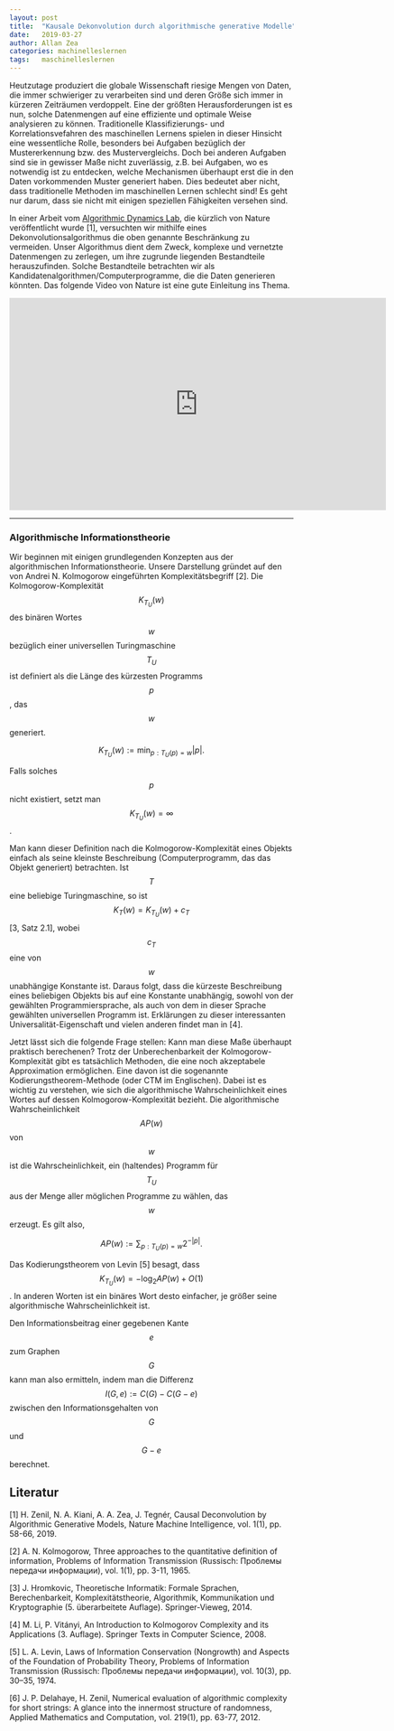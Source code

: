 ```yaml
---
layout: post
title:  "Kausale Dekonvolution durch algorithmische generative Modelle"
date:   2019-03-27
author: Allan Zea
categories: machinelleslernen
tags:	maschinelleslernen
---
```


Heutzutage produziert die globale Wissenschaft riesige Mengen von Daten, die immer schwieriger zu verarbeiten sind und deren Größe sich immer in kürzeren Zeiträumen verdoppelt. Eine der größten Herausforderungen ist es nun, solche Datenmengen auf eine effiziente und optimale Weise analysieren zu können. Traditionelle Klassifizierungs- und Korrelationsvefahren des maschinellen Lernens spielen in dieser Hinsicht eine wessentliche Rolle, besonders bei Aufgaben bezüglich der Mustererkennung bzw. des Mustervergleichs. Doch bei anderen Aufgaben sind sie in gewisser Maße nicht zuverlässig, z.B. bei Aufgaben, wo es notwendig ist zu entdecken, welche Mechanismen überhaupt erst die in den Daten vorkommenden Muster generiert haben. Dies bedeutet aber nicht, dass traditionelle Methoden im maschinellen Lernen schlecht sind! Es geht nur darum, dass sie nicht mit einigen speziellen Fähigkeiten versehen sind.

In einer Arbeit vom [Algorithmic Dynamics Lab](https://www.algorithmicdynamics.net/), die kürzlich von Nature veröffentlicht wurde [1], versuchten wir mithilfe eines Dekonvolutionsalgorithmus die oben genannte Beschränkung zu vermeiden. Unser Algorithmus dient dem Zweck, komplexe und vernetzte Datenmengen zu zerlegen, um ihre zugrunde liegenden Bestandteile herauszufinden. Solche Bestandteile betrachten wir als Kandidatenalgorithmen/Computerprogramme, die die Daten generieren könnten. Das folgende Video von Nature ist eine gute Einleitung ins Thema.

<iframe width="668" height="376" src="https://www.youtube.com/embed/rkmz7DAA-t8" frameborder="0" allow="accelerometer; autoplay; encrypted-media; gyroscope; picture-in-picture" allowfullscreen>&nbsp;</iframe>

***

### Algorithmische Informationstheorie

Wir beginnen mit einigen grundlegenden Konzepten aus der algorithmischen Informationstheorie. Unsere Darstellung gründet auf den von Andrei N. Kolmogorow eingeführten Komplexitätsbegriff [2]. Die Kolmogorow-Komplexität $$K_{T_U}(w)$$ des binären Wortes $$w$$ bezüglich einer universellen Turingmaschine $$T_U$$ ist definiert als die Länge des kürzesten Programms $$p$$, das $$w$$ generiert. 

$$ K_{T_U}(w):=\min_{p:T_U(p)=w}|p|. $$

Falls solches $$p$$ nicht existiert, setzt man $$K_{T_U}(w)=\infty$$.

Man kann dieser Definition nach die Kolmogorow-Komplexität eines Objekts einfach als seine kleinste Beschreibung (Computerprogramm, das das Objekt generiert) betrachten. Ist $$T$$ eine beliebige Turingmaschine, so ist $$K_T(w)=K_{T_U}(w)+c_T$$ [3, Satz 2.1], wobei $$c_T$$ eine von $$w$$ unabhängige Konstante ist. Daraus folgt, dass die kürzeste Beschreibung eines beliebigen Objekts bis auf eine Konstante unabhängig, sowohl von der gewählten Programmiersprache, als auch von dem in dieser Sprache gewählten universellen Programm ist. Erklärungen zu dieser interessanten Universalität-Eigenschaft und vielen anderen findet man in [4].

Jetzt lässt sich die folgende Frage stellen: Kann man diese Maße überhaupt praktisch berechenen? Trotz der Unberechenbarkeit der Kolmogorow-Komplexität gibt es tatsächlich Methoden, die eine noch akzeptabele Approximation ermöglichen. Eine davon ist die sogenannte Kodierungstheorem-Methode (oder CTM im Englischen). Dabei ist es wichtig zu verstehen, wie sich die algorithmische Wahrscheinlichkeit eines Wortes auf dessen Kolmogorow-Komplexität bezieht. Die algorithmische Wahrscheinlichkeit $$AP(w)$$ von $$w$$ ist die Wahrscheinlichkeit, ein (haltendes) Programm für
$$T_U$$ aus der Menge aller möglichen Programme zu wählen, das $$w$$ erzeugt. Es gilt also,

$$AP(w):=\sum_{p:T_U(p)=w}2^{-|p|}.$$

Das Kodierungstheorem von Levin [5] besagt, dass $$K_{T_U}(w)=-\log_2AP(w)+O(1)$$. In anderen Worten ist ein binäres Wort desto einfacher, je größer seine algorithmische Wahrscheinlichkeit ist.

Den Informationsbeitrag einer gegebenen Kante $$e$$ zum Graphen $$G$$ kann man also ermitteln, indem man die Differenz $$I(G,e):=C(G)-C(G-e)$$ zwischen den Informationsgehalten von $$G$$ und $$G-e$$ berechnet.

## Literatur

[1] H. Zenil, N. A. Kiani, A. A. Zea, J. Tegnér, Causal Deconvolution by Algorithmic Generative Models, Nature Machine Intelligence, vol. 1(1), pp. 58-66, 2019.

[2] A. N. Kolmogorow, Three approaches to the quantitative definition of information, Problems of Information Transmission (Russisch: Проблемы передачи информации), vol. 1(1), pp. 3-11, 1965.

[3] J. Hromkovic, Theoretische Informatik: Formale Sprachen, Berechenbarkeit, Komplexitätstheorie, Algorithmik, Kommunikation und Kryptographie (5. überarbeitete Auflage). Springer-Vieweg, 2014.

[4] M. Li, P. Vitányi, An Introduction to Kolmogorov Complexity and its Applications (3. Auflage). Springer Texts in Computer Science, 2008.

[5] L. A. Levin, Laws of Information Conservation (Nongrowth) and Aspects of the Foundation of Probability Theory, Problems of Information Transmission (Russisch: Проблемы передачи информации), vol. 10(3), pp. 30–35, 1974.

[6] J. P. Delahaye, H. Zenil, Numerical evaluation of algorithmic complexity for short strings: A glance into the innermost structure of randomness, Applied Mathematics and Computation, vol. 219(1), pp. 63-77, 2012.
